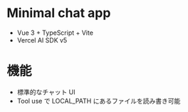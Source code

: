 # Minimal chat app

- Vue 3 + TypeScript + Vite
- Vercel AI SDK v5

# 機能

- 標準的なチャット UI
- Tool use で LOCAL_PATH にあるファイルを読み書き可能
